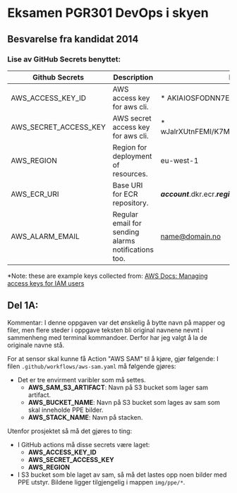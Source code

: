 # Eksamen PGR301 DevOps i skyen
## Besvarelse fra kandidat 2014
### Lise av GitHub Secrets benyttet:
| Github Secrets        | Description                                         | Eksempel                                         |
|-----------------------|-----------------------------------------------------|--------------------------------------------------|
| AWS_ACCESS_KEY_ID     | AWS access key for aws cli.                         | \* AKIAIOSFODNN7EXAMPLE                          |
| AWS_SECRET_ACCESS_KEY | AWS secret access key for aws cli.                  | \* wJalrXUtnFEMI/K7MDENG/bPxRfiCYEXAMPLEKEY      |
| AWS_REGION            | Region for deployment of resources.                 | eu-west-1                                        |
| AWS_ECR_URI           | Base URI for ECR repository.                        | ***account***.dkr.ecr.***region***.amazonaws.com |
| AWS_ALARM_EMAIL       | Regular email for sending alarms notifications too. | name@domain.no                                   |


*Note: these are example keys collected from: [AWS Docs: Managing access keys for IAM users](https://docs.aws.amazon.com/IAM/latest/UserGuide/id_credentials_access-keys.html)

## Del 1A:

Kommentar: I denne oppgaven var det ønskelig å bytte navn på mapper og filer, 
men flere steder i oppgave teksten bli original navnene nevnt i sammenheng med terminal kommandoer. 
Derfor har jeg valgt å la de originale navne stå.

For at sensor skal kunne få Action "AWS SAM" til å kjøre, gjør følgende:
I filen `.github/workflows/aws-sam.yaml` må følgende gjøres:
- Det er tre envirment varibler som må settes.
    - **AWS_SAM_S3_ARTIFACT**: Navn på S3 bucket som lager sam artifact.
    - **AWS_BUCKET_NAME**: Navn på S3 bucket som lages av sam som skal inneholde PPE bilder.
    - **AWS_STACK_NAME**: Navn på stacken.

Utenfor prosjektet så må det gjøres to ting:
- I GitHub actions må disse secrets være laget:
    - **AWS_ACCESS_KEY_ID**
    - **AWS_SECRET_ACCESS_KEY**
    - **AWS_REGION**
- I S3 bucket som ble laget av sam, så må det lastes opp noen bilder med PPE utstyr.
Bildene ligger tilgjengelig i mappen `img/ppe/*`.


